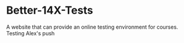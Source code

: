 # Better-14X-Tests
A website that can provide an online testing environment for courses.
Testing Alex's push

